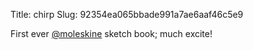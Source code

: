 Title: chirp
Slug: 92354ea065bbade991a7ae6aaf46c5e9

First ever <a href="http://twitter.com/moleskine">@moleskine</a> sketch book; much excite!
